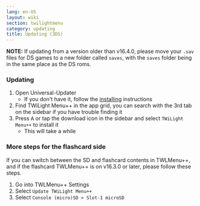 ```yaml
---
lang: en-US
layout: wiki
section: twilightmenu
category: updating
title: Updating (3DS)
---
```


**NOTE:** If updating from a version older than v16.4.0, please move your `.sav` files for DS games to a new folder called `saves`, with the `saves` folder being in the same place as the DS roms.

### Updating
1. Open Universal-Updater
   - If you don't have it, follow the [installing](installing-3ds) instructions
1. Find TWiLight Menu++ in the app grid, you can search with the 3rd tab on the sidebar if you have trouble finding it
1. Press <kbd class="face">A</kbd> or tap the download icon in the sidebar and select `TWiLight Menu++` to install it
   - This will take a while

### More steps for the flashcard side

If you can switch between the SD and flashcard contents in TWLMenu++, and if the flashcard TWLMenu++ is on v16.3.0 or later, please follow these steps.

1. Go into TWLMenu++ Settings
1. Select `Update TWiLight Menu++`
1. Select `Console (micro)SD > Slot-1 microSD`
